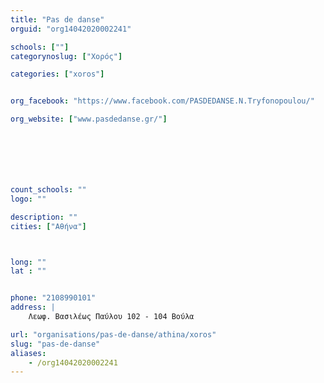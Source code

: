 ```yaml
---
title: "Pas de danse"
orguid: "org14042020002241"

schools: [""]
categorynoslug: ["Χορός"]

categories: ["xoros"]


org_facebook: "https://www.facebook.com/PASDEDANSE.N.Tryfonopoulou/"

org_website: ["www.pasdedanse.gr/"]







count_schools: ""
logo: ""

description: ""
cities: ["Αθήνα"]



long: ""
lat : ""


phone: "2108990101"
address: |
    Λεωφ. Βασιλέως Παύλου 102 - 104 Βούλα

url: "organisations/pas-de-danse/athina/xoros"
slug: "pas-de-danse"
aliases:
    - /org14042020002241
---
```



